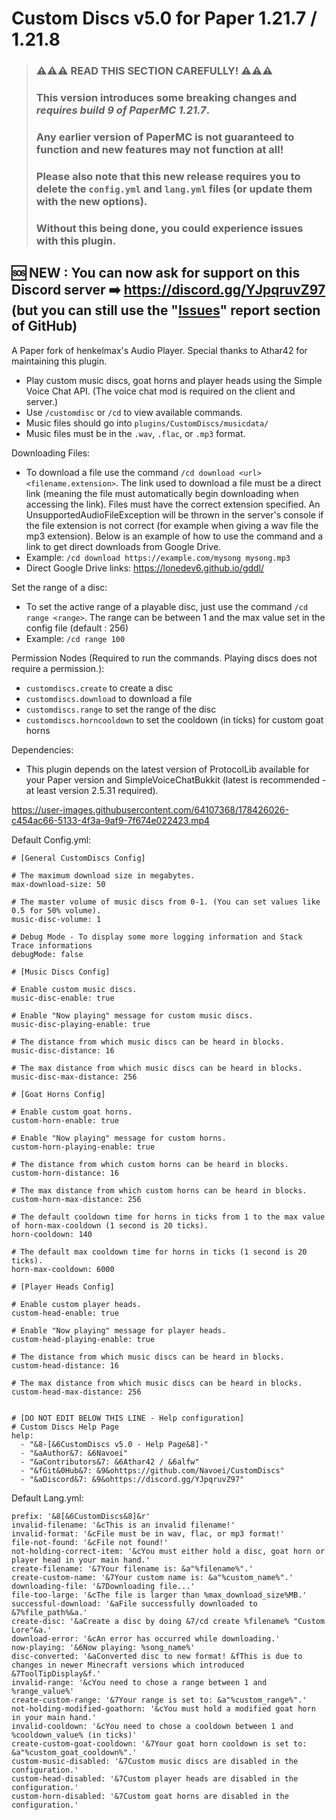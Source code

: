 # Custom Discs v5.0 for Paper 1.21.7 / 1.21.8

> ### ⚠️⚠️⚠️ READ THIS SECTION CAREFULLY! ⚠️⚠️⚠️
> ### This version introduces some breaking changes and *requires build 9 of PaperMC 1.21.7*.
> ### Any earlier version of PaperMC is not guaranteed to function and new features may not function at all!
> ### Please also note that this new release requires you to delete the ```config.yml``` and ```lang.yml``` files (or update them with the new options).
> ### Without this being done, you could experience issues with this plugin.


## 🆘 NEW : You can now ask for support on this Discord server ➡️ https://discord.gg/YJpqruvZ97 (but you can still use the "[Issues](https://github.com/Navoei/CustomDiscs/issues)" report section of GitHub)


A Paper fork of henkelmax's Audio Player. Special thanks to Athar42 for maintaining this plugin. 
- Play custom music discs, goat horns and player heads using the Simple Voice Chat API. (The voice chat mod is required on the client and server.)
- Use ```/customdisc``` or ```/cd``` to view available commands.
- Music files should go into ```plugins/CustomDiscs/musicdata/```
- Music files must be in the ```.wav```, ```.flac```, or ```.mp3``` format.

Downloading Files:
- To download a file use the command ```/cd download <url> <filename.extension>```. The link used to download a file must be a direct link (meaning the file must automatically begin downloading when accessing the link). Files must have the correct extension specified. An UnsupportedAudioFileException will be thrown in the server's console if the file extension is not correct (for example when giving a wav file the mp3 extension). Below is an example of how to use the command and a link to get direct downloads from Google Drive.
- Example: ```/cd download https://example.com/mysong mysong.mp3```
- Direct Google Drive links: https://lonedev6.github.io/gddl/

Set the range of a disc:
- To set the active range of a playable disc, just use the command ```/cd range <range>```. The range can be between 1 and the max value set in the config file (default : 256)
- Example: ```/cd range 100```

Permission Nodes (Required to run the commands. Playing discs does not require a permission.):
- ```customdiscs.create``` to create a disc
- ```customdiscs.download``` to download a file
- ```customdiscs.range``` to set the range of the disc
- ```customdiscs.horncooldown``` to set the cooldown (in ticks) for custom goat horns

Dependencies:
- This plugin depends on the latest version of ProtocolLib available for your Paper version and SimpleVoiceChatBukkit (latest is recommended - at least version 2.5.31 required). 


https://user-images.githubusercontent.com/64107368/178426026-c454ac66-5133-4f3a-9af9-7f674e022423.mp4

Default Config.yml:
```
# [General CustomDiscs Config]

# The maximum download size in megabytes.
max-download-size: 50

# The master volume of music discs from 0-1. (You can set values like 0.5 for 50% volume).
music-disc-volume: 1

# Debug Mode - To display some more logging information and Stack Trace informations
debugMode: false

# [Music Discs Config]

# Enable custom music discs.
music-disc-enable: true

# Enable "Now playing" message for custom music discs.
music-disc-playing-enable: true

# The distance from which music discs can be heard in blocks.
music-disc-distance: 16

# The max distance from which music discs can be heard in blocks.
music-disc-max-distance: 256

# [Goat Horns Config]

# Enable custom goat horns.
custom-horn-enable: true

# Enable "Now playing" message for custom horns.
custom-horn-playing-enable: true

# The distance from which custom horns can be heard in blocks.
custom-horn-distance: 16

# The max distance from which custom horns can be heard in blocks.
custom-horn-max-distance: 256

# The default cooldown time for horns in ticks from 1 to the max value of horn-max-cooldown (1 second is 20 ticks).
horn-cooldown: 140

# The default max cooldown time for horns in ticks (1 second is 20 ticks).
horn-max-cooldown: 6000

# [Player Heads Config]

# Enable custom player heads.
custom-head-enable: true

# Enable "Now playing" message for player heads.
custom-head-playing-enable: true

# The distance from which music discs can be heard in blocks.
custom-head-distance: 16

# The max distance from which music discs can be heard in blocks.
custom-head-max-distance: 256


# [DO NOT EDIT BELOW THIS LINE - Help configuration]
# Custom Discs Help Page
help:
  - "&8-[&6CustomDiscs v5.0 - Help Page&8]-"
  - "&aAuthor&7: &6Navoei"
  - "&aContributors&7: &6Athar42 / &6alfw"
  - "&fGit&0Hub&7: &9&ohttps://github.com/Navoei/CustomDiscs"
  - "&aDiscord&7: &9&ohttps://discord.gg/YJpqruvZ97"
```

Default Lang.yml:
```
prefix: '&8[&6CustomDiscs&8]&r'
invalid-filename: '&cThis is an invalid filename!'
invalid-format: '&cFile must be in wav, flac, or mp3 format!'
file-not-found: '&cFile not found!'
not-holding-correct-item: '&cYou must either hold a disc, goat horn or player head in your main hand.'
create-filename: '&7Your filename is: &a"%filename%".'
create-custom-name: '&7Your custom name is: &a"%custom_name%".'
downloading-file: '&7Downloading file...'
file-too-large: '&cThe file is larger than %max_download_size%MB.'
successful-download: '&aFile successfully downloaded to &7%file_path%&a.'
create-disc: '&aCreate a disc by doing &7/cd create %filename% "Custom Lore"&a.'
download-error: '&cAn error has occurred while downloading.'
now-playing: '&6Now playing: %song_name%'
disc-converted: '&aConverted disc to new format! &fThis is due to changes in newer Minecraft versions which introduced &7ToolTipDisplay&f.'
invalid-range: '&cYou need to chose a range between 1 and %range_value%'
create-custom-range: '&7Your range is set to: &a"%custom_range%".'
not-holding-modified-goathorn: '&cYou must hold a modified goat horn in your main hand.'
invalid-cooldown: '&cYou need to chose a cooldown between 1 and %cooldown_value% (in ticks)'
create-custom-goat-cooldown: '&7Your goat horn cooldown is set to: &a"%custom_goat_cooldown%".'
custom-music-disabled: '&7Custom music discs are disabled in the configuration.'
custom-head-disabled: '&7Custom player heads are disabled in the configuration.'
custom-horn-disabled: '&7Custom goat horns are disabled in the configuration.'
```


